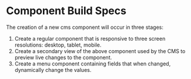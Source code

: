 # Component Build Specs

The creation of a new cms component will occur in three stages:<br>

1. Create a regular component that is responsive to three screen resolutions: desktop, tablet, mobile.<br>
2. Create a secondary view of the above component used by the CMS to preview live changes to the component.<br>
3. Create a menu component containing fields that when changed, dynamically change the values.<br>
